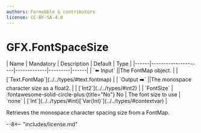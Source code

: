 ```yaml
---
authors: Formabble & contributors
license: CC-BY-SA-4.0
---
```



# GFX.FontSpaceSize

<div class="sh-parameters" markdown="1">
| Name | Mandatory | Description | Default | Type |
|------|---------------------|-------------|---------|------|
| `⬅️ Input` ||The FontMap object. | | [`Text.FontMap`](../../types/#text.fontmap) |
| `Output ➡️` ||The monospace character size as a float2. | | [`Int2`](../../types/#int2) |
| `FontSize` | :fontawesome-solid-circle-plus:{title="No"} No  | The font size to use | `none` | [`Int`](../../types/#int)[`Var(Int)`](../../types/#contextvar) |

</div>

Retrieves the monospace character spacing size from a FontMap.

--8<-- "includes/license.md"


